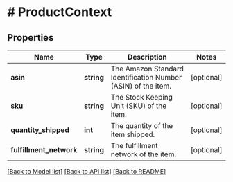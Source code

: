 # # ProductContext

## Properties

Name | Type | Description | Notes
------------ | ------------- | ------------- | -------------
**asin** | **string** | The Amazon Standard Identification Number (ASIN) of the item. | [optional]
**sku** | **string** | The Stock Keeping Unit (SKU) of the item. | [optional]
**quantity_shipped** | **int** | The quantity of the item shipped. | [optional]
**fulfillment_network** | **string** | The fulfillment network of the item. | [optional]

[[Back to Model list]](../../README.md#models) [[Back to API list]](../../README.md#endpoints) [[Back to README]](../../README.md)

